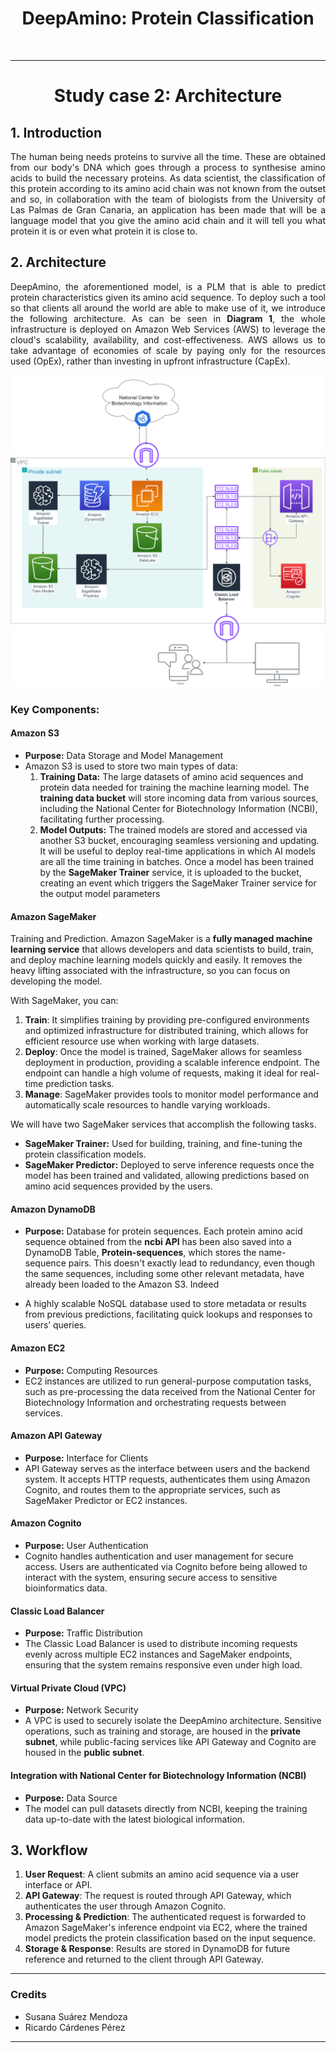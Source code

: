 <h1 align="center">DeepAmino: Protein Classification</h1>

<br>

<hr>
<h1 align="center">Study case 2: Architecture</h1>

## 1. Introduction

<p align="justify">
The human being needs proteins to survive all the time.  These are obtained from our body's DNA which goes through a process to synthesise amino acids to build the necessary proteins. As data scientist, the classification of this protein according to its amino acid chain was not known from the outset and so, in collaboration with the team of biologists from the University of Las Palmas de Gran Canaria, an application has been made that will be a language model that you give the amino acid chain and it will tell you what protein it is or even what protein it is close to.
</p>

## 2. Architecture

<p align="justify">
DeepAmino, the aforementioned model, is a PLM that is able to predict protein characteristics given its amino acid sequence. To deploy such a tool so that clients all around the world are able to make use of it, we introduce the following architecture. As can be seen in <b>Diagram 1</b>, the whole infrastructure is deployed on Amazon Web Services (AWS) to leverage the cloud's scalability, availability, and cost-effectiveness. AWS allows us to take advantage of economies of scale by paying only for the resources used (OpEx), rather than investing in upfront infrastructure (CapEx).
</p>

<p align="center">
<img src="images/diagram.png" width="600">
</p>

### Key Components:

#### **Amazon S3** 
- **Purpose:** Data Storage and Model Management  
- Amazon S3 is used to store two main types of data:
    1. **Training Data:** The large datasets of amino acid sequences and protein data needed for training the machine learning model. The **training data bucket** will store incoming data from various sources, including the National Center for Biotechnology Information (NCBI), facilitating further processing.
    2. **Model Outputs:** The trained models are stored and accessed via another S3 bucket, encouraging seamless versioning and updating. It will be useful to deploy real-time applications in which AI models are all the time training in batches. Once a model has been trained by the **SageMaker Trainer** service, it is uploaded to the bucket, creating an event which triggers the SageMaker Trainer service for the output model parameters

#### **Amazon SageMaker**
Training and Prediction. Amazon SageMaker is a **fully managed machine learning service** that allows developers and data scientists to build, train, and deploy machine learning models quickly and easily. It removes the heavy lifting associated with the infrastructure, so you can focus on developing the model. 

With SageMaker, you can:
1. **Train**: It simplifies training by providing pre-configured environments and optimized infrastructure for distributed training, which allows for efficient resource use when working with large datasets.
2. **Deploy**: Once the model is trained, SageMaker allows for seamless deployment in production, providing a scalable inference endpoint. The endpoint can handle a high volume of requests, making it ideal for real-time prediction tasks.
3. **Manage**: SageMaker provides tools to monitor model performance and automatically scale resources to handle varying workloads.

We will have two SageMaker services that accomplish the following tasks.
- **SageMaker Trainer:** Used for building, training, and fine-tuning the protein classification models.
- **SageMaker Predictor:** Deployed to serve inference requests once the model has been trained and validated, allowing predictions based on amino acid sequences provided by the users.
    
#### **Amazon DynamoDB**
- **Purpose:** Database for protein sequences. Each protein amino acid sequence obtained from the **ncbi API** has been also saved into a DynamoDB Table, **Protein-sequences**, which stores the name-sequence pairs. This doesn't exactly lead to redundancy, even though the same sequences, including some other relevant metadata, have already been loaded to the Amazon S3. Indeed

- A highly scalable NoSQL database used to store metadata or results from previous predictions, facilitating quick lookups and responses to users’ queries.

#### **Amazon EC2**
- **Purpose:** Computing Resources  
- EC2 instances are utilized to run general-purpose computation tasks, such as pre-processing the data received from the National Center for Biotechnology Information and orchestrating requests between services.
  
#### **Amazon API Gateway**
- **Purpose:** Interface for Clients  
- API Gateway serves as the interface between users and the backend system. It accepts HTTP requests, authenticates them using Amazon Cognito, and routes them to the appropriate services, such as SageMaker Predictor or EC2 instances.

#### **Amazon Cognito**
- **Purpose:** User Authentication  
- Cognito handles authentication and user management for secure access. Users are authenticated via Cognito before being allowed to interact with the system, ensuring secure access to sensitive bioinformatics data.

#### **Classic Load Balancer**
- **Purpose:** Traffic Distribution  
- The Classic Load Balancer is used to distribute incoming requests evenly across multiple EC2 instances and SageMaker endpoints, ensuring that the system remains responsive even under high load.

#### **Virtual Private Cloud (VPC)**
- **Purpose:** Network Security  
- A VPC is used to securely isolate the DeepAmino architecture. Sensitive operations, such as training and storage, are housed in the **private subnet**, while public-facing services like API Gateway and Cognito are housed in the **public subnet**.
  
#### **Integration with National Center for Biotechnology Information (NCBI)**
- **Purpose:** Data Source  
- The model can pull datasets directly from NCBI, keeping the training data up-to-date with the latest biological information.

## 3. Workflow

1. **User Request**: A client submits an amino acid sequence via a user interface or API.
2. **API Gateway**: The request is routed through API Gateway, which authenticates the user through Amazon Cognito.
3. **Processing & Prediction**: The authenticated request is forwarded to Amazon SageMaker's inference endpoint via EC2, where the trained model predicts the protein classification based on the input sequence.
4. **Storage & Response**: Results are stored in DynamoDB for future reference and returned to the client through API Gateway.

---

### Credits

- Susana Suárez Mendoza
- Ricardo Cárdenes Pérez
---
